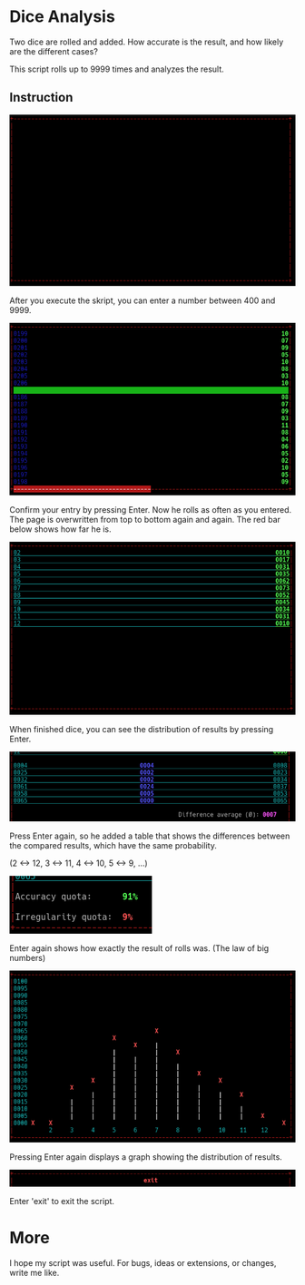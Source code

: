 # Dice Analysis
Two dice are rolled and added. How accurate is the result, and how likely are the different cases?

This script rolls up to 9999 times and analyzes the result.


## Instruction
![](https://raw.githubusercontent.com/jcobs-engine/dice_analysis/master/instruction_1.png)

After you execute the skript, you can enter a number between 400 and 9999.


![](https://raw.githubusercontent.com/jcobs-engine/dice_analysis/master/instruction_2.png)

Confirm your entry by pressing Enter. Now he rolls as often as you entered. The page is overwritten from top to bottom again and again. The red bar below shows how far he is.


![](https://raw.githubusercontent.com/jcobs-engine/dice_analysis/master/instruction_3.png)

When finished dice, you can see the distribution of results by pressing Enter.


![](https://raw.githubusercontent.com/jcobs-engine/dice_analysis/master/instruction_4.png)

Press Enter again, so he added a table that shows the differences between the compared results, which have the same probability.

(2 <-> 12, 3 <-> 11, 4 <-> 10, 5 <-> 9, ...)


![](https://raw.githubusercontent.com/jcobs-engine/dice_analysis/master/instruction_5.png)

Enter again shows how exactly the result of rolls was. (The law of big numbers)


![](https://raw.githubusercontent.com/jcobs-engine/dice_analysis/master/instruction_6.png)

Pressing Enter again displays a graph showing the distribution of results.


![](https://raw.githubusercontent.com/jcobs-engine/dice_analysis/master/instruction_7.png)

Enter 'exit' to exit the script.

# More
I hope my script was useful. For bugs, ideas or extensions, or changes, write me like.
